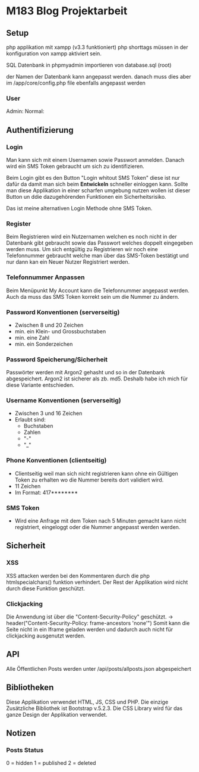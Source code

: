 # M183 Blog Projektarbeit

## Setup
php applikation mit xampp (v3.3 funktioniert) php shorttags müssen in der konfiguration von xampp aktiviert sein.

SQL Datenbank in phpmyadmin importieren von database.sql (root)

der Namen der Datenbank kann angepasst werden. danach muss dies aber im /app/core/config.php file ebenfalls angepasst werden

### User
Admin: 
Normal: 

## Authentifizierung
### Login
Man kann sich mit einem Usernamen sowie Passwort anmelden. Danach wird ein SMS Token gebraucht um sich zu identifizieren.

Beim Login gibt es den Button "Login whitout SMS Token" diese ist nur dafür da damit man sich beim **Entwickeln** schneller einloggen kann. Sollte man diese Applikation in einer scharfen umgebung nutzen wollen ist dieser Button un ddie dazugehörenden Funktionen ein Sicherheitsrisiko.

Das ist meine alternativen Login Methode ohne SMS Token.

### Register
Beim Registrieren wird ein Nutzernamen welchen es noch nicht in der Datenbank gibt gebraucht sowie das Passwort welches doppelt eingegeben werden muss. 
Um sich entgültig zu Registrieren wir noch eine Telefonnummer gebraucht welche man über das SMS-Token bestätigt und nur dann kan ein Neuer Nutzer Registriert werden.

### Telefonnummer Anpassen
Beim Menüpunkt My Account kann die Telefonnummer angepasst werden. Auch da muss das SMS Token korrekt sein um die Nummer zu ändern.

### Password Konventionen (serverseitig)
- Zwischen 8 und 20 Zeichen
- min. ein Klein- und Grossbuchstaben
- min. eine Zahl
- min. ein Sonderzeichen

### Password Speicherung/Sicherheit
Passwörter werden mit Argon2 gehasht und so in der Datenbank abgespeichert. Argon2 ist sicherer als zb. md5. Deshalb habe ich mich für diese Variante entschieden.


### Username Konventionen (serverseitig)
- Zwischen 3 und 16 Zeichen
- Erlaubt sind:
    - Buchstaben
    - Zahlen
    - "-"
    - "_"

### Phone Konventionen (clientseitig)
- Clientseitig weil man sich nicht registrieren kann ohne ein Gültigen Token zu erhalten wo die Nummer bereits dort validiert wird.
- 11 Zeichen
- Im Format: 417********

### SMS Token
- Wird eine Anfrage mit dem Token nach 5 Minuten gemacht kann nicht registriert, eingeloggt oder die Nummer angepasst werden werden.

## Sicherheit
### XSS
XSS attacken werden bei den Kommentaren durch die php htmlspecialchars() funktion verhindert.
Der Rest der Applikation wird nicht durch diese Funktion geschützt.

### Clickjacking
Die Anwendung ist über die "Content-Security-Policy" geschützt. -> header("Content-Security-Policy: frame-ancestors 'none'")
Somit kann die Seite nicht in ein Iframe geladen werden und dadurch auch nicht für clickjacking ausgenutzt werden.

## API
Alle Öffentlichen Posts werden unter /api/posts/allposts.json abgespeichert

## Bibliotheken
Diese Applikation verwendet HTML, JS, CSS und PHP. 
Die einzige Zusätzliche Bibliothek ist Bootstrap v.5.2.3. Die CSS Library wird für das ganze Design der Applikation verwendet.

## Notizen
### Posts Status
0 = hidden
1 = published
2 = deleted

